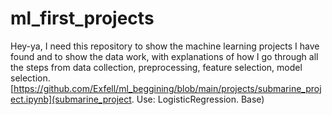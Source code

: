 # ml_first_projects
Hey-ya, I need this repository to show the machine learning projects I have found and to show the data work, with explanations of how I go through all the steps from data collection, preprocessing, feature selection, model selection.
[https://github.com/Exfell/ml_beggining/blob/main/projects/submarine_project.ipynb](submarine_project. Use: LogisticRegression. Base)
